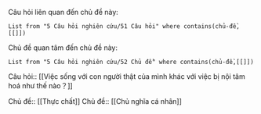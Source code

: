 Câu hỏi liên quan đến chủ đề này:
```dataview
List from "5 Câu hỏi nghiên cứu/51 Câu hỏi" where contains(chủ-đề,[[]]) 
```

Chủ đề quan tâm đến chủ đề này:
```dataview
List from "5 Câu hỏi nghiên cứu/52 Chủ đề" where contains(chủ-đề,[[]]) 
```
Câu hỏi:: [[Việc sống với con người thật của mình khác với việc bị nội tâm hoá như thế nào？]]

Chủ đề:: [[Thực chất]]
Chủ đề:: [[Chủ nghĩa cá nhân]]